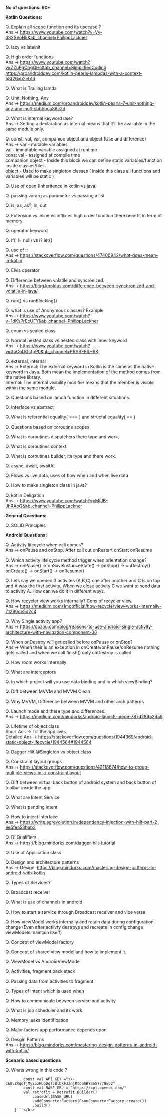 __No of questions: 60+__

__Kotlin Questions:__

Q. Explain all scope function and its usecase ?</br>
Ans -> https://www.youtube.com/watch?v=Vy-dS2SVoHk&ab_channel=PhilippLackner

Q. lazy vs lateinit

Q. High order functions</br>
Ans -> https://www.youtube.com/watch?v=ZZuPgOhgQHc&ab_channel=SimplifiedCoding</br>
       https://proandroiddev.com/kotlin-pearls-lambdas-with-a-context-58f26ab2eb1d

Q. What is Trailing lamda</br>

Q. Unit, Nothing, Any</br>
Ans -> https://medium.com/proandroiddev/kotlin-pearls-7-unit-nothing-any-and-null-cbbbbca86c2d

Q. What is internal keyword use?</br>
Ans -> Setting a declaration as internal means that it'll be available in the same module only.

Q. const, val, var, companion object and object (Use and difference)</br>
Ans -> var - mutable variables</br>
       val - immutable variable assigned at runtime</br>
       const val - assigned at compile time</br>
       companion object - Inside this block we can define static variables/function inside classes/files.</br>
       object - Used to make singleton classes ( inside this class all functions and variables will be static )</br>

Q. Use of open (Inheritence in kotlin vs java)

Q. passing vararg as parameter vs passing a list

Q. is, as, as?, in, out

Q. Extension vs inline vs inflix vs high order function there benefit in term of memory.

Q. operator keyword

Q. if(i != null) vs i?.let{}

Q. use of ::</br>
Ans -> https://stackoverflow.com/questions/47400942/what-does-mean-in-kotlin

Q. Elvis operator

Q. Difference between volatile and syncronized.</br>
Ans -> https://blog.knoldus.com/difference-between-synchronized-and-volatile-in-java/

Q. run{} vs runBlocking{}

Q. what is use of Anonymous classes? Example</br>
Ans -> https://www.youtube.com/watch?v=1dKsPrEcUFY&ab_channel=PhilippLackner

Q. enum vs sealed class

Q. Normal nested class vs nested class with inner keyword</br>
Ans -> https://www.youtube.com/watch?v=3bCqDGcfpP0&ab_channel=PRABEESHRK

Q. external, internal</br>
Ans -> External: The external keyword in Kotlin is the same as the native keyword in Java. Both mean the implementation of the method comes from the native library.</br>
Internal: The internal visibility modifier means that the member is visible within the same module.

Q. Questions based on lamda function in different situations.

Q. Interface vs abstract 

Q. What is referential equality( === ) and structal equality( == )

Q. Questions based on coroutine scopes

Q. What is coroutines dispatchers there type and work.

Q. What is coroutines context.

Q. What is coroutines builder, its type and there work.

Q. async, await, awaitAll

Q. Flows vs live data, uses of flow when and when live data

Q. How to make singleton class in java?

Q. kotlin Deligation</br>
Ans -> https://www.youtube.com/watch?v=MfJB-JhRAoQ&ab_channel=PhilippLackner

__General Questions:__

Q. SOLID Principles

__Android Questions:__

Q. Activity lifecycle when call comes?</br>
Ans -> onPause and onStop. After call cut onRestart onStart onResume

Q. Which activity life cycle method trigger when orientation change?</br>
Ans -> onPause() -> onSaveInstanceState() -> onStop() -> onDestroy()
       onCreate() -> onStart() -> onResume()
       
Q. Lets say we opened 3 activites (A,B,C) one after another and C is on top and A was the first activity. When we close activity C we want to send data to activity A. How can we do it in different ways.

Q. How recycler view works internally? Cons of recycler view.</br>
Ans -> https://medium.com/1mgofficial/how-recyclerview-works-internally-71290de5d2c4

Q. Why Single activity app?</br>
Ans -> https://oozou.com/blog/reasons-to-use-android-single-activity-architecture-with-navigation-component-36

Q. When onDestroy will get called before onPause or onStop?</br>
Ans -> When their is an exception in onCreate/onPause/onResume nothing gets called and when we call finish() only onDestroy is called.

Q. How room works internally

Q. What are interceptors

Q. In which project will you use data binding and in which viewBinding?

Q. Diff between MVVM and MVVM Clean

Q. Why MVVM, Difference between MVVM and other arch patterns

Q. Launch mode and there type and differences.</br>
Ans -> https://medium.com/mindorks/android-launch-mode-787d28952959

Q. Lifetime of object class</br>
Short Ans -> Till the app lives</br>
Detailed Ans -> https://stackoverflow.com/questions/1944369/android-static-object-lifecycle/1944564#1944564

Q. Dagger Hilt @Singleton vs object class

Q. Constraint layout groups</br>
Ans -> https://stackoverflow.com/questions/42118674/how-to-group-multiple-views-in-a-constraintlayout

Q. Diff between virtual back button of android system and back button of toolbar inside the app.

Q. What are Intent Service

Q. What is pending intent

Q. How to inject interface</br>
Ans -> https://write.agrevolution.in/dependency-injection-with-hilt-part-2-ee5fea58bab2

Q. DI Qualifiers</br>
Ans -> https://blog.mindorks.com/dagger-hilt-tutorial

Q. Use of Application class

Q. Design and architecture patterns</br>
Ans -> Design: https://blog.mindorks.com/mastering-design-patterns-in-android-with-kotlin

Q. Types of Services?

Q. Broadcast receiver

Q. What is use of channels in android

Q. How to start a service through Broadcast receiver and vice versa

Q. How viewModel works internally and retain data during configuration change (Even after actiivty destroys and recreate in config change viewModels maintain itself)

Q. Concept of viewModel factory

Q. Concept of shared view model and how to implement it.

Q. ViewModel vs AndroidViewModel

Q. Activities, fragment back stack

Q. Passing data from activities to fragment

Q. Types of intent which is used when

Q. How to communicate between service and activity

Q. What is job scheduler and its work.

Q. Memory leaks identification

Q. Major factors app performance depends upon

Q. Desgin Patterns</br>
Ans -> https://blog.mindorks.com/mastering-design-patterns-in-android-with-kotlin/

__Scenario based questions__

Q. Whats wrong in this code ?</br>
```companion object {
        const val API_KEY ="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"
        const val BASE_URL = "https://api.openai.com/"
        val retrofit = Retrofit.Builder()
            .baseUrl(BASE_URL)
            .addConverterFactory(GsonConverterFactory.create())
            .build()
    }```</br>


